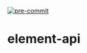 [![pre-commit](https://github.com/RUBclim/element-api/actions/workflows/pre-commit.yaml/badge.svg)](https://github.com/RUBclim/element-api/actions?query=workflow%3Apre-commit)

# element-api
